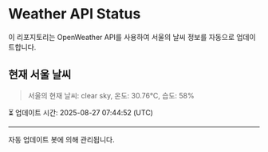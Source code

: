
# Weather API Status

이 리포지토리는 OpenWeather API를 사용하여 서울의 날씨 정보를 자동으로 업데이트합니다.

## 현재 서울 날씨
> 서울의 현재 날씨: clear sky, 온도: 30.76°C, 습도: 58%

⏳ 업데이트 시간: 2025-08-27 07:44:52 (UTC)

---
자동 업데이트 봇에 의해 관리됩니다.
